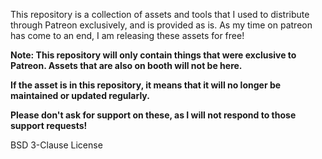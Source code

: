 
This repository is a collection of assets and tools that I used to distribute through Patreon exclusively, and is provided as is. As my time on patreon has come to an end, I am releasing these assets for free!

__Note: This repository will only contain things that were exclusive to Patreon. Assets that are also on booth will not be here.__

__If the asset is in this repository, it means that it will no longer be maintained or updated regularly.__

__Please don't ask for support on these, as I will not respond to those support requests!__

BSD 3-Clause License
